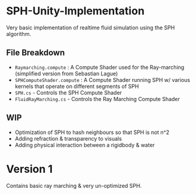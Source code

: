 # SPH-Unity-Implementation

Very basic implementation of realtime fluid simulation using the SPH algorithm.

## File Breakdown

- `Raymarching.compute` : A Compute Shader used for the Ray-marching (simplified version from Sebastian Lague) 
- `SPHComputeShader.compute` : A Compute Shader running SPH w/ various kernels that operate on different segments of SPH
- `SPH.cs` - Controls the SPH Compute Shader
- `FluidRayMarching.cs` - Controls the Ray Marching Compute Shader

## WIP

- Optimization of SPH to hash neighbours so that SPH is not n^2 
- Adding refraction & transparency to visuals
- Adding physical interaction between a rigidbody & water

# Version 1

Contains basic ray marching & very un-optimized SPH. 

